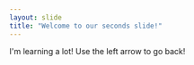 ```yaml
---
layout: slide
title: "Welcome to our seconds slide!"
---
```

I'm learning a lot!
Use the left arrow to go back!

